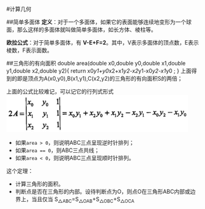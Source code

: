 #计算几何

##简单多面体
**定义**：对于一个多面体，如果它的表面能够连续地变形为一个球面，那么这样的多面体就叫做简单多面体，如长方体、棱柱等。

**欧拉公式**：对于简单多面体，有 **V-E+F=2**。其中，V表示多面体的顶点数，E表示棱数，F表示面数。

##三角形的有向面积
	double area(double x0,double y0,double x1,double y1,double x2,double y2){
	    return x0*y1+y0*x2+x1*y2-x2*y1-x0*y2-x1*y0 ;
	}
上面得到的即是顶点为A(x0,y0),B(x1,y1),C(x2,y2)的三角形的有向面积S的两倍；

上面的公式比较难记，可以记它的行列式形式  
![](images/triangle.jpg?raw=true)

* 如果`area > 0`，则说明ABC三点呈现逆时针排列；
* 如果`area == 0`，则ABC三点共线；
* 如果`area < 0`，则说明ABC三点呈现顺时针排列。

这个定理：

* 计算三角形的面积。
* 判断点是否在三角形的内部。设待判断点为O，则点O在三角形ABC内部或边界上，当且仅当 S<sub>△ABC</sub>=S<sub>△OAB</sub>+S<sub>△OBC</sub>+S<sub>△OCA</sub>


